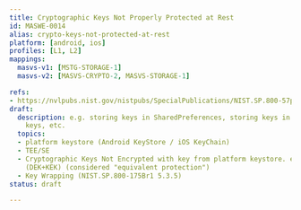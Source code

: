 ```yaml
---
title: Cryptographic Keys Not Properly Protected at Rest
id: MASWE-0014
alias: crypto-keys-not-protected-at-rest
platform: [android, ios]
profiles: [L1, L2]
mappings:
  masvs-v1: [MSTG-STORAGE-1]
  masvs-v2: [MASVS-CRYPTO-2, MASVS-STORAGE-1]

refs:
- https://nvlpubs.nist.gov/nistpubs/SpecialPublications/NIST.SP.800-57pt1r5.pdf
draft:
  description: e.g. storing keys in SharedPreferences, storing keys in files, hardcoded
    keys, etc.
  topics:
  - platform keystore (Android KeyStore / iOS KeyChain)
  - TEE/SE
  - Cryptographic Keys Not Encrypted with key from platform keystore. envelope encryption
    (DEK+KEK) (considered "equivalent protection")
  - Key Wrapping (NIST.SP.800-175Br1 5.3.5)
status: draft

---
```


